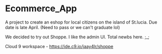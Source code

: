 
# Ecommerce_App
A project to create an eshop for local citizens on the island of St.lucia. Due date is late April. (Need to pass or we can't graduate lol)

We decided to try out Shoppe. I like the admin UI. Total newbs here. ;_;

Cloud 9 workspace - https://ide.c9.io/jaay4lr/shoppe

